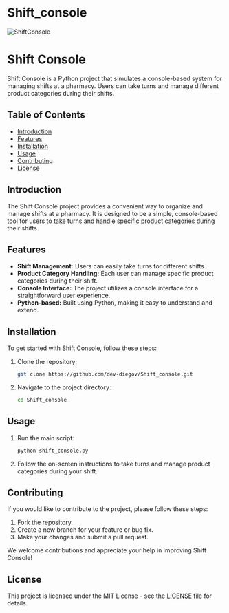 # Shift_console
![ShiftConsole](https://i.ibb.co/FW5Jmrn/ss.png)


# Shift Console

Shift Console is a Python project that simulates a console-based system for managing shifts at a pharmacy. Users can take turns and manage different product categories during their shifts.

## Table of Contents

- [Introduction](#introduction)
- [Features](#features)
- [Installation](#installation)
- [Usage](#usage)
- [Contributing](#contributing)
- [License](#license)

## Introduction

The Shift Console project provides a convenient way to organize and manage shifts at a pharmacy. It is designed to be a simple, console-based tool for users to take turns and handle specific product categories during their shifts.

## Features

- **Shift Management:** Users can easily take turns for different shifts.
- **Product Category Handling:** Each user can manage specific product categories during their shift.
- **Console Interface:** The project utilizes a console interface for a straightforward user experience.
- **Python-based:** Built using Python, making it easy to understand and extend.

## Installation

To get started with Shift Console, follow these steps:

1. Clone the repository:

    ```bash
    git clone https://github.com/dev-diegov/Shift_console.git
    ```

2. Navigate to the project directory:

    ```bash
    cd Shift_console
    ```

## Usage

1. Run the main script:

    ```bash
    python shift_console.py
    ```

2. Follow the on-screen instructions to take turns and manage product categories during your shift.

## Contributing

If you would like to contribute to the project, please follow these steps:

1. Fork the repository.
2. Create a new branch for your feature or bug fix.
3. Make your changes and submit a pull request.

We welcome contributions and appreciate your help in improving Shift Console!

## License

This project is licensed under the MIT License - see the [LICENSE](LICENSE) file for details.
